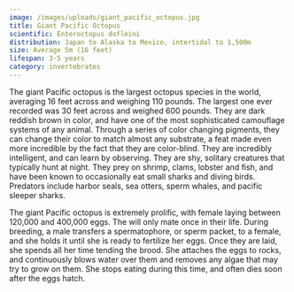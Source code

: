```yaml
---
image: /images/uploads/giant_pacific_octopus.jpg
title: Giant Pacific Octopus
scientific: Enteroctopus dofleini
distribution: Japan to Alaska to Mexico, intertidal to 1,500m
size: Average 5m (16 feet)
lifespan: 3-5 years
category: invertebrates
---
```


The giant Pacific octopus is the largest octopus species in the world, averaging 16 feet across and weighing 110 pounds. The largest one ever recorded was 30 feet across and weighed 600 pounds. They are dark reddish brown in color, and have one of the most sophisticated camouflage systems of any animal. Through a series of color changing pigments, they can change their color to match almost any substrate, a feat made even more incredible by the fact that they are color-blind. They are incredibly intelligent, and can learn by observing. They are shy, solitary creatures that typically hunt at night. They prey on shrimp, clams, lobster and fish, and have been known to occasionally eat small sharks and diving birds. Predators include harbor seals, sea otters, sperm whales, and pacific sleeper sharks.

The giant Pacific octopus is extremely prolific, with female laying between 120,000 and 400,000 eggs. The will only mate once in their life. During breeding, a male transfers a spermatophore, or sperm packet, to a female, and she holds it until she is ready to fertilize her eggs. Once they are laid, she spends all her time tending the brood. She attaches the eggs to rocks, and continuously blows water over them and removes any algae that may try to grow on them. She stops eating during this time, and often dies soon after the eggs hatch.


